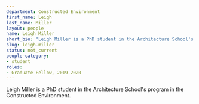 ```yaml
---
department: Constructed Environment
first_name: Leigh
last_name: Miller
layout: people
name: Leigh Miller
short_bio: "Leigh Miller is a PhD student in the Architecture School's program in the Constructed Environment."
slug: leigh-miller
status: not_current
people-category:
- student
roles:
- Graduate Fellow, 2019-2020
---
```

Leigh Miller is a PhD student in the Architecture School's program in the Constructed Environment.
